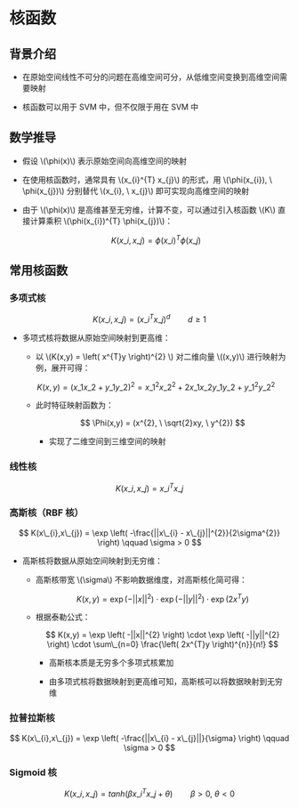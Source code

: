 <script type="text/javascript" src="http://cdn.mathjax.org/mathjax/latest/MathJax.js?config=default"></script>

# 核函数

## 背景介绍

- 在原始空间线性不可分的问题在高维空间可分，从低维空间变换到高维空间需要映射

- 核函数可以用于 SVM 中，但不仅限于用在 SVM 中

## 数学推导

- 假设 \\(\phi(x)\\) 表示原始空间向高维空间的映射

- 在使用核函数时，通常具有 \\(x\_{i}^{T} x\_{j}\\) 的形式，用 \\(\phi(x\_{i}), \ \phi(x\_{j})\\) 分别替代 \\(x\_{i}, \ x\_{j}\\) 即可实现向高维空间的映射

- 由于 \\(\phi(x)\\) 是高维甚至无穷维，计算不变，可以通过引入核函数 \\(K\\) 直接计算乘积 \\(\phi(x\_{i})^{T} \phi(x\_{j})\\)：

	$$ K(x\_{i}, x\_{j}) = \phi(x\_{i})^{T} \phi(x\_{j}) $$

## 常用核函数

### 多项式核

$$ K(x\_{i},x\_{j}) = \left( x\_{i}^{T} x\_{j} \right)^{d} \qquad d \geq 1 $$

- 多项式核将数据从原始空间映射到更高维：

	- 以 \\(K(x,y) = \left( x^{T}y \right)^{2} \\) 对二维向量 \\((x,y)\\) 进行映射为例，展开可得：

	$$ K(x,y) = \left( x\_{1} x\_{2} + y\_{1} y\_{2} \right)^{2} = x\_{1}^{2} x\_{2}^{2} + 2x\_{1}x\_{2}y\_{1}y\_{2} + y\_{1}^{2}y\_{2}^{2} $$
	
	- 此时特征映射函数为：

		$$ \Phi(x,y) = (x^{2}, \ \sqrt{2}xy, \ y^{2}) $$
		
		- 实现了二维空间到三维空间的映射

### 线性核

$$ K(x\_{i},x\_{j}) = x\_{i}^{T} x\_{j} $$

### 高斯核（RBF 核）

$$ K(x\_{i},x\_{j}) = \exp \left( -\frac{||x\_{i} - x\_{j}||^{2}}{2\sigma^{2}} \right) \qquad \sigma > 0 $$

- 高斯核将数据从原始空间映射到无穷维：

	- 高斯核带宽 \\(\sigma\\) 不影响数据维度，对高斯核化简可得：

		$$ K(x,y) = \exp \left( -||x||^{2} \right) \cdot \exp \left( -||y||^{2} \right) \cdot \exp \left( 2x^{T}y \right) $$
		
	- 根据泰勒公式：

		$$ K(x,y) = \exp \left( -||x||^{2} \right) \cdot \exp \left( -||y||^{2} \right) \cdot \sum\_{n=0} \frac{\left( 2x^{T}y \right)^{n}}{n!} $$
		
		- 高斯核本质是无穷多个多项式核累加

		- 由多项式核将数据映射到更高维可知，高斯核可以将数据映射到无穷维

### 拉普拉斯核

$$ K(x\_{i},x\_{j}) = \exp \left( -\frac{||x\_{i} - x\_{j}||}{\sigma} \right) \qquad \sigma > 0 $$

### Sigmoid 核

$$ K(x\_{i},x\_{j}) = tanh \left( \beta x\_{i}^{T} x\_{j} + \theta \right) \qquad \beta > 0, \ \theta < 0 $$